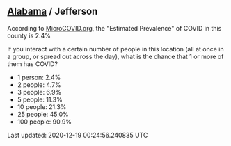 
## [Alabama](/united-states/alabama) / Jefferson

According to [MicroCOVID.org](http://microcovid.org),
the "Estimated Prevalence" of COVID in this county is 2.4%

If you interact with a certain number of people in this location
(all at once in a group, or spread out across the day), what is the chance that
1 or more of them has COVID?

- 1 person: 2.4%
- 2 people: 4.7%
- 3 people: 6.9%
- 5 people: 11.3%
- 10 people: 21.3%
- 25 people: 45.0%
- 100 people: 90.9%

Last updated: 2020-12-19 00:24:56.240835 UTC
